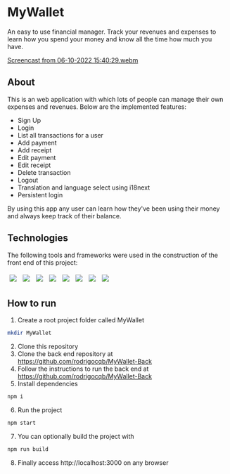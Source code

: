 # MyWallet
An easy to use financial manager. Track your revenues and expenses to learn how you spend your money and know all the time how much you have.

[Screencast from 06-10-2022 15:40:29.webm](https://user-images.githubusercontent.com/106849571/194721252-172f3609-6a47-45c8-8e0c-357ea681a3b2.webm)

## About
This is an web application with which lots of people can manage their own expenses and revenues. Below are the implemented features:

- Sign Up
- Login
- List all transactions for a user
- Add payment
- Add receipt
- Edit payment
- Edit receipt
- Delete transaction
- Logout
- Translation and language select using i18next
- Persistent login

By using this app any user can learn how they've been using their money and always keep track of their balance.

## Technologies
The following tools and frameworks were used in the construction of the front end of this project:
<p>
  <img style='margin: 5px;' src="https://img.shields.io/badge/react-app%20-%2320232a.svg?&style=for-the-badge&color=60ddf9&logo=react&logoColor=%2361DAFB"/>
  <img style='margin: 5px;' src='https://img.shields.io/badge/styled-components%20-%2320232a.svg?&style=for-the-badge&color=b8679e&logo=styled-components&logoColor=%3a3a3a'>
  <img style='margin: 5px;' src='https://img.shields.io/badge/React_Router-20232A?style=for-the-badge&logo=react-router&logoColor=white'>
  <img style='margin: 5px;' src='https://img.shields.io/badge/axios%20-%2320232a.svg?&style=for-the-badge&color=informational'>
  <img style='margin: 5px;' src="https://img.shields.io/badge/react-i18next%20-%2320232a.svg?&style=for-the-badge&color=019688&logo=react&logoColor=%2361DAFB"/>
  <img style='margin: 5px;' src="https://img.shields.io/badge/react-loader%20spinner%20-%2320232a.svg?&style=for-the-badge&color=60ddf9&logo=react&logoColor=%2361DAFB"/>
  <img style='margin: 5px;' src='https://img.shields.io/badge/dayjs%20-%2320232a.svg?&style=for-the-badge&color=FF5F4C'>
  <img style='margin: 5px;' src='https://img.shields.io/badge/react-icons-%23563D7C.svg?style=for-the-badge&logo=react&logoColor=60ddf9'>
</p>

## How to run
1. Create a root project folder called MyWallet
```bash
mkdir MyWallet
```
2. Clone this repository
3. Clone the back end repository at https://github.com/rodrigocqb/MyWallet-Back
4. Follow the instructions to run the back end at https://github.com/rodrigocqb/MyWallet-Back
5. Install dependencies
```bash
npm i
```
6. Run the project
```bash
npm start
```
7. You can optionally build the project with
```bash
npm run build
```
8. Finally access http://localhost:3000 on any browser
